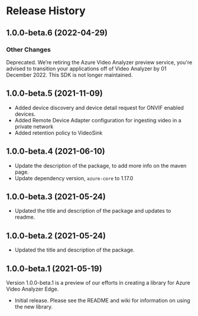 # Release History

## 1.0.0-beta.6 (2022-04-29)
### Other Changes
Deprecated. We’re retiring the Azure Video Analyzer preview service, you're advised to transition your applications off of Video Analyzer by 01 December 2022. This SDK is not longer maintained. 

## 1.0.0-beta.5 (2021-11-09)

- Added device discovery and device detail request for ONVIF enabled devices.
- Added Remote Device Adapter configuration for ingesting video in a private network
- Added retention policy to VideoSink

## 1.0.0-beta.4 (2021-06-10)

- Update the description of the package, to add more info on the maven page.
- Update dependency version, `azure-core` to 1.17.0

## 1.0.0-beta.3 (2021-05-24)

- Updated the title and description of the package and updates to readme.

## 1.0.0-beta.2 (2021-05-24)

- Updated the title and description of the package.

## 1.0.0-beta.1 (2021-05-19)
Version 1.0.0-beta.1 is a preview of our efforts in creating a library for Azure Video Analyzer Edge.

- Initial release. Please see the README and wiki for information on using the new library.

